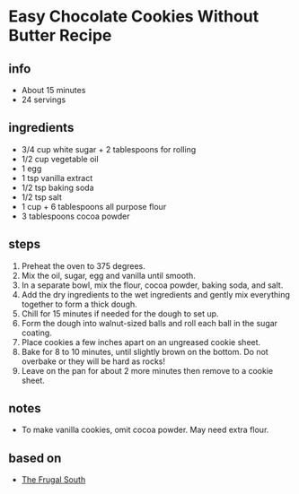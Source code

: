 # Easy Chocolate Cookies Without Butter Recipe

## info  
* About 15 minutes  
* 24 servings  

## ingredients
- 3/4 cup white sugar + 2 tablespoons for rolling
- 1/2 cup vegetable oil
- 1 egg
- 1 tsp vanilla extract
- 1/2 tsp baking soda
- 1/2 tsp salt
- 1 cup + 6 tablespoons all purpose flour
- 3 tablespoons cocoa powder

## steps  
1. Preheat the oven to 375 degrees.
2. Mix the oil, sugar, egg and vanilla until smooth.
3. In a separate bowl, mix the flour, cocoa powder, baking soda, and salt.
4. Add the dry ingredients to the wet ingredients and gently mix everything together to form a thick dough.
5. Chill for 15 minutes if needed for the dough to set up.
6. Form the dough into walnut-sized balls and roll each ball in the sugar coating.
7. Place cookies a few inches apart on an ungreased cookie sheet.
8. Bake for 8 to 10 minutes, until slightly brown on the bottom. Do not overbake or they will be hard as rocks!
9.  Leave on the pan for about 2 more minutes then remove to a cookie sheet.

## notes  
* To make vanilla cookies, omit cocoa powder. May need extra flour.

## based on  
* [The Frugal South](https://www.thefrugalsouth.com/easy-chocolate-cookies-without-butter-recipe/)

